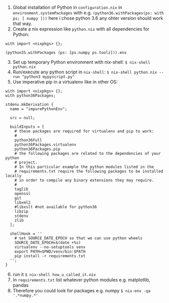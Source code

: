 1. Global installation of Python in `configuration.nix` in `environment.systemPackages` with e.g. `(python36.withPackages(ps: with ps; [ numpy ]))` here i chose python 3.6 any ohter version should work that way. 
2. Create a nix expression like `python.nix` with all dependencies for Python: 

```
with import <nixpkgs> {};

(python35.withPackages (ps: [ps.numpy ps.toolz])).env
```

3. Set up temporary Python environment with nix-shell: `$ nix-shell python.nix`
4. Run/execute any python script in `nix-shell`: `$ nix-shell python.nix --run "python3 mypyscript.py" `
5. Use imperative pip in a virtualenv like in other OS: 
```
with import <nixpkgs> {};
with python36Packages;

stdenv.mkDerivation {
  name = "impurePythonEnv";

  src = null;

  buildInputs = [
    # these packages are required for virtualenv and pip to work:
    #
    python36Full
    python36Packages.virtualenv
    python36Packages.pip
    # the following packages are related to the dependencies of your python
    # project.
    # In this particular example the python modules listed in the
    # requirements.txt require the following packages to be installed locally
    # in order to compile any binary extensions they may require.
    #
    taglib
    openssl
    git
    libxml2
    #libxslt #not available for python36
    libzip
    stdenv
    zlib
  ];

  shellHook = ''
    # set SOURCE_DATE_EPOCH so that we can use python wheels
    SOURCE_DATE_EPOCH=$(date +%s)
    virtualenv --no-setuptools venv
    export PATH=$PWD/venv/bin:$PATH
    pip install -r requirements.txt
  '';
}
```
6. run it `$ nix-shell how_u_called_it.nix`
7. In `requirements.txt` list whatever python modules e.g. matplotlib, pandas
8. Therefore you could look for packages e.g. numpy `$ nix-env -qa '.*numpy.*'`
